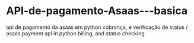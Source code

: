 # API-de-pagamento-Asaas---basica
api de pagamento da asaas em python cobrança, e verificação de status / asaas payment api in python billing, and status checking
